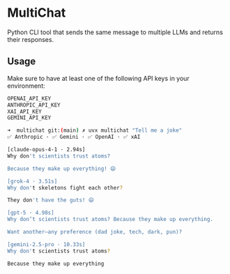 # MultiChat

Python CLI tool that sends the same message to multiple LLMs and returns their responses.

## Usage

Make sure to have at least one of the following API keys in your environment:

```bash
OPENAI_API_KEY
ANTHROPIC_API_KEY
XAI_API_KEY
GEMINI_API_KEY
```

```bash
➜  multichat git:(main) ✗ uvx multichat "Tell me a joke"
✅ Anthropic · ✅ Gemini · ✅ OpenAI · ✅ xAI

[claude-opus-4-1 · 2.94s]
Why don't scientists trust atoms?

Because they make up everything! 😄

[grok-4 · 3.51s]
Why don't skeletons fight each other?

They don't have the guts! 😄

[gpt-5 · 4.98s]
Why don’t scientists trust atoms? Because they make up everything.

Want another—any preference (dad joke, tech, dark, pun)?

[gemini-2.5-pro · 10.33s]
Why don't scientists trust atoms?

Because they make up everything
```
